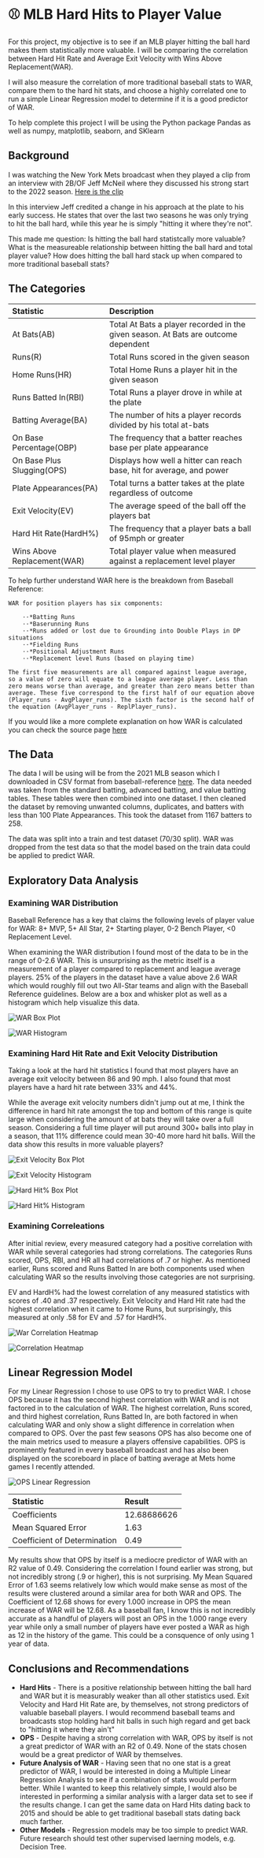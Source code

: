 # :baseball: MLB Hard Hits to Player Value

For this project, my objective is to see if an MLB player hitting the ball hard makes them statistically more valuable. I will be comparing the correlation between Hard Hit Rate and Average Exit Velocity with Wins Above Replacement(WAR). 

I will also measure the correlation of more traditional baseball stats to WAR, compare them to the hard hit stats, and choose a highly correlated one to run a simple Linear Regression model to determine if it is a good predictor of WAR. 

To help complete this project I will be using the Python package Pandas as well as numpy, matplotlib, seaborn, and SKlearn

## Background

I was watching the New York Mets broadcast when they played a clip from an interview with 2B/OF Jeff McNeil where they discussed his strong start to the 2022 season. [Here is the clip](https://youtu.be/bdelnn9rQT8?t=52) 

In this interview Jeff credited a change in his approach at the plate to his early success. He states that over the last two seasons he was only trying to hit the ball hard, while this year he is simply "hitting it where they're not". 

This made me question: Is hitting the ball hard statistcally more valuable? What is the measureable relationship between hitting the ball hard and total player value? How does hitting the ball hard stack up when compared to more traditional baseball stats?

## The Categories

<div align="center">

| Statistic                  | Description                                                                                   |
|:---------------------------|:----------------------------------------------------------------------------------------------|
| At Bats(AB)                |  Total At Bats a player recorded in the given season. At Bats are outcome dependent   |
| Runs(R)                    |  Total Runs scored in the given season                   |
| Home Runs(HR)              |  Total Home Runs a player hit in the given season                                     |
| Runs Batted In(RBI)        |  Total Runs a player drove in while at the plate |
| Batting Average(BA)        |  The number of hits a player records divided by his total at-bats|
| On Base Percentage(OBP)    |  The frequency that a batter reaches base per plate appearance|
| On Base Plus Slugging(OPS) |  Displays how well a hitter can reach base, hit for average, and power|
| Plate Appearances(PA)      |  Total turns a batter takes at the plate regardless of outcome |
| Exit Velocity(EV)          |  The average speed of the ball off the players bat|
| Hard Hit Rate(HardH%)      |  The frequency that a player bats a ball of 95mph or greater |
| Wins Above Replacement(WAR)|  Total player value when measured against a replacement level player |
</div>

To help further understand WAR here is the breakdown from Baseball Reference:
    
    WAR for position players has six components:

        ⋅⋅*Batting Runs
        ⋅⋅*Baserunning Runs
        ⋅⋅*Runs added or lost due to Grounding into Double Plays in DP situations
        ⋅⋅*Fielding Runs
        ⋅⋅*Positional Adjustment Runs
        ⋅⋅*Replacement level Runs (based on playing time)

    The first five measurements are all compared against league average, so a value of zero will equate to a league average player. Less than zero means worse than average, and greater than zero means better than average. These five correspond to the first half of our equation above (Player_runs - AvgPlayer_runs). The sixth factor is the second half of the equation (AvgPlayer_runs - ReplPlayer_runs).

If you would like a more complete explanation on how WAR is calculated you can check the source page [here](https://www.baseball-reference.com/about/war_explained_position.shtml)

## The Data

The data I will be using will be from the 2021 MLB season which I downloaded in CSV format from baseball-reference [here](https://www.baseball-reference.com/leagues/majors/2021-standard-batting.shtml). The data needed was taken from the standard batting, advanced batting, and value batting tables. These tables were then combined into one dataset. I then cleaned the dataset by removing unwanted columns, duplicates, and batters with less than 100 Plate Appearances. This took the dataset from 1167 batters to 258.

The data was split into a train and test dataset (70/30 split). WAR was dropped from the test data so that the model based on the train data could be applied to predict WAR.

## Exploratory Data Analysis

### Examining WAR Distribution

Baseball Reference has a key that claims the following levels of player value for WAR: 8+ MVP, 5+ All Star, 2+ Starting player, 0-2 Bench Player, <0 Replacement Level.

When examining the WAR distribution I found most of the data to be in the range of 0-2.6 WAR. This is unsurprising as the metric itself is a measurement of a player compared to replacement and league average players. 25% of the players in the dataset have a value above 2.6 WAR which would roughly fill out two All-Star teams and align with the Baseball Reference guidelines. Below are a box and whisker plot as well as a histogram which help visualize this data.

![WAR Box Plot](images/WAR_box.png)

![WAR Histogram](images/WAR_hist.png)

### Examining Hard Hit Rate and Exit Velocity Distribution

Taking a look at the hard hit statistics I found that most players have an average exit velocity between 86 and 90 mph. I also found that most players have a hard hit rate between 33% and 44%. 

While the average exit velocity numbers didn't jump out at me, I think the difference in hard hit rate amongst the top and bottom of this range is quite large when considering the amount of at bats they will take over a full season. Considering a full time player will put around 300+ balls into play in a season, that 11% difference could mean 30-40 more hard hit balls. Will the data show this results in more valuable players?

![Exit Velocity Box Plot](images/ev_box.png)

![Exit Velocity Histogram](images/ev_hist.png)

![Hard Hit% Box Plot](images/hardh_box.png)

![Hard Hit% Histogram](images/hardh_hist.png)

### Examining Correleations

After initial review, every measured category had a positive correlation with WAR while several categories had strong correlations. The categories Runs scored, OPS, RBI, and HR all had correlations of .7 or higher. As mentioned earlier, Runs scored and Runs Batted In are both components used when calculating WAR so the results involving those categories are not surprising.

EV and HardH% had the lowest correlation of any measured statistics with scores of .40 and .37 respectively. Exit Velocity and Hard Hit rate had the highest correlation when it came to Home Runs, but surprisingly, this measured at only .58 for EV and .57 for HardH%.

![War Correlation Heatmap](images/war_heatmap.png)

![Correlation Heatmap](images/corr_heatmap.png)

## Linear Regression Model

For my Linear Regression I chose to use OPS to try to predict WAR. I chose OPS because it has the second highest correlation with WAR and is not factored in to the calculation of WAR. The highest correlation, Runs scored, and third highest correlation, Runs Batted In, are both factored in when calculating WAR and only show a slight difference in correlation when compared to OPS. Over the past few seasons OPS has also become one of the main metrics used to measure a players offensive capabilities. OPS is prominently featured in every baseball broadcast and has also been displayed on the scoreboard in place of batting average at Mets home games I recently attended.

![OPS Linear Regression](images/regression.png)

| Statistic                     | Result              |
|:---------------------------   |:--------------------|
| Coefficients                  |  12.68686626        |
| Mean Squared Error            |  1.63               |
| Coefficient of Determination  |  0.49               |

My results show that OPS by itself is a mediocre predictor of WAR with an R2 value of 0.49. Considering the correlation I found earlier was strong, but not incredibly strong (.9 or higher), this is not surprising. My Mean Squared Error of 1.63 seems relatively low which would make sense as most of the results were clustered around a similar area for both WAR and OPS. The Coefficient of 12.68 shows for every 1.000 increase in OPS the mean increase of WAR will be 12.68. As a baseball fan, I know this is not incredibly accurate as a handful of players will post an OPS in the 1.000 range every year while only a small number of players have ever posted a WAR as high as 12 in the history of the game. This could be a consquence of only using 1 year of data.

## Conclusions and Recommendations

- **Hard Hits** - There is a positive relationship between hitting the ball hard and WAR but it is measurably weaker than all other statistics used. Exit Velocity and Hard Hit Rate are, by themselves, not strong predictors of valuable baseball players. I would recommend baseball teams and broadcasts stop holding hard hit balls in such high regard and get back to "hitting it where they ain't"
- **OPS** - Despite having a strong correlation with WAR, OPS by itself is not a great predictor of WAR with an R2 of 0.49. None of the stats chosen would be a great predictor of WAR by themselves.
- **Future Analysis of WAR** - Having seen that no one stat is a great predictor of WAR, I would be interested in doing a Multiple Linear Regression Analysis to see if a combination of stats would perform better. While I wanted to keep this relatively simple, I would also be interested in performing a similar analysis with a larger data set to see if the results change. I can get the same data on Hard Hits dating back to 2015 and should be able to get traditional baseball stats dating back much farther.
- **Other Models** - Regression models may be too simple to predict WAR. Future research should test other supervised laerning models, e.g. Decision Tree.
